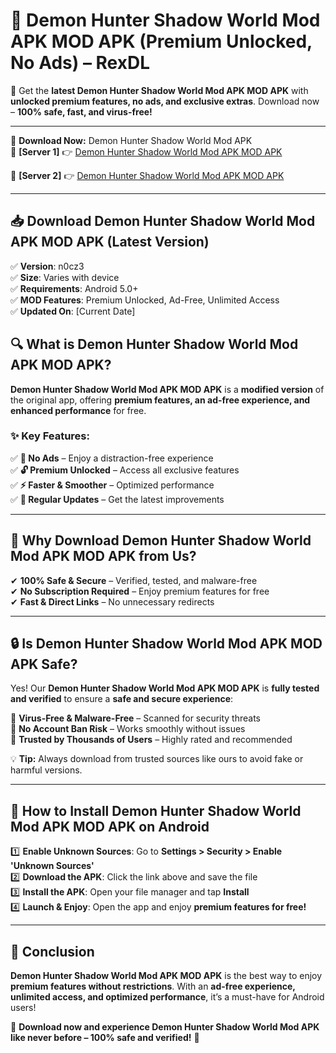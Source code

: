 # 🚀 Demon Hunter Shadow World Mod APK MOD APK (Premium Unlocked, No Ads) – RexDL 

🎯 Get the **latest Demon Hunter Shadow World Mod APK MOD APK** with **unlocked premium features, no ads, and exclusive extras**. Download now – **100% safe, fast, and virus-free!**  

---

🔽 **Download Now:** Demon Hunter Shadow World Mod APK  
🔹 **[Server 1]** 👉 [Demon Hunter Shadow World Mod APK MOD APK](https://apkcomod.com?title=Demon_Hunter_Shadow_World_Mod_APK)  

🔹 **[Server 2]** 👉 [Demon Hunter Shadow World Mod APK MOD APK](https://apkcomod.com?title=Demon_Hunter_Shadow_World_Mod_APK)  

---
## 📥 Download Demon Hunter Shadow World Mod APK MOD APK (Latest Version)  

✅ **Version**: n0cz3  
✅ **Size**: Varies with device  
✅ **Requirements**: Android 5.0+  
✅ **MOD Features**: Premium Unlocked, Ad-Free, Unlimited Access  
✅ **Updated On**: [Current Date]  

## 🔍 What is Demon Hunter Shadow World Mod APK MOD APK?  

**Demon Hunter Shadow World Mod APK MOD APK** is a **modified version** of the original app, offering **premium features, an ad-free experience, and enhanced performance** for free.  

### ✨ Key Features:  

✅ **🚫 No Ads** – Enjoy a distraction-free experience  
✅ **🔓 Premium Unlocked** – Access all exclusive features  
✅ **⚡ Faster & Smoother** – Optimized performance  
✅ **🔄 Regular Updates** – Get the latest improvements  

---

## 🌟 Why Download Demon Hunter Shadow World Mod APK MOD APK from Us?  

✔ **100% Safe & Secure** – Verified, tested, and malware-free  
✔ **No Subscription Required** – Enjoy premium features for free  
✔ **Fast & Direct Links** – No unnecessary redirects  

---

## 🔒 Is Demon Hunter Shadow World Mod APK MOD APK Safe?  

Yes! Our **Demon Hunter Shadow World Mod APK MOD APK** is **fully tested and verified** to ensure a **safe and secure experience**:  

🔹 **Virus-Free & Malware-Free** – Scanned for security threats  
🔹 **No Account Ban Risk** – Works smoothly without issues  
🔹 **Trusted by Thousands of Users** – Highly rated and recommended  

💡 **Tip:** Always download from trusted sources like ours to avoid fake or harmful versions.  

---

## 📲 How to Install Demon Hunter Shadow World Mod APK MOD APK on Android  

1️⃣ **Enable Unknown Sources**: Go to **Settings > Security > Enable 'Unknown Sources'**  
2️⃣ **Download the APK**: Click the link above and save the file  
3️⃣ **Install the APK**: Open your file manager and tap **Install**  
4️⃣ **Launch & Enjoy**: Open the app and enjoy **premium features for free!**  

---

## 🚀 Conclusion  

**Demon Hunter Shadow World Mod APK MOD APK** is the best way to enjoy **premium features without restrictions**. With an **ad-free experience, unlimited access, and optimized performance**, it’s a must-have for Android users!  

🔻 **Download now and experience Demon Hunter Shadow World Mod APK like never before – 100% safe and verified!** 🔻  

